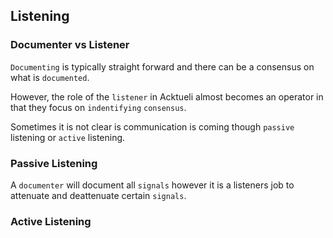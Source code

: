 ## Listening

### Documenter vs Listener
`Documenting` is typically straight forward and there can be a consensus on what is `documented`.  

However, the role of the `listener` in Acktueli almost becomes an operator in that they focus on `indentifying` `consensus`. 

Sometimes it is not clear is communication is coming though `passive` listening or `active` listening.

### Passive Listening
A `documenter` will document all `signals` however it is a listeners job to attenuate and deattenuate certain `signals`.

### Active Listening